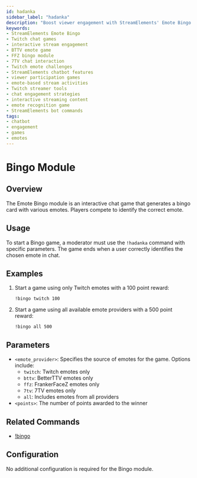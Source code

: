 ```yaml
---
id: hadanka
sidebar_label: "hadanka"
description: "Boost viewer engagement with StreamElements' Emote Bingo. Create interactive Twitch chat games using emotes from Twitch, BTTV, FFZ, and 7TV."
keywords:
- StreamElements Emote Bingo
- Twitch chat games
- interactive stream engagement
- BTTV emote game
- FFZ bingo module
- 7TV chat interaction
- Twitch emote challenges
- StreamElements chatbot features
- viewer participation games
- emote-based stream activities
- Twitch streamer tools
- chat engagement strategies
- interactive streaming content
- emote recognition game
- StreamElements bot commands
tags:
- chatbot
- engagement
- games
- emotes
---
```


# Bingo Module

## Overview

The Emote Bingo module is an interactive chat game that generates a bingo card with various emotes. Players compete to identify the correct emote.

## Usage

To start a Bingo game, a moderator must use the `!hadanka` command with specific parameters. The game ends when a user correctly identifies the chosen emote in chat.

## Examples

1. Start a game using only Twitch emotes with a 100 point reward:
   ```
   !bingo twitch 100
   ```

2. Start a game using all available emote providers with a 500 point reward:
   ```
   !bingo all 500
   ```

## Parameters

- `<emote_provider>`: Specifies the source of emotes for the game. Options include:
  - `twitch`: Twitch emotes only
  - `bttv`: BetterTTV emotes only
  - `ffz`: FrankerFaceZ emotes only
  - `7tv`: 7TV emotes only
  - `all`: Includes emotes from all providers
- `<points>`: The number of points awarded to the winner

## Related Commands

- [!bingo](/chatbot/commands/default/bingo)

## Configuration

No additional configuration is required for the Bingo module.
